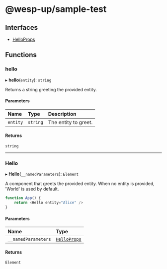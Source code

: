 # @wesp-up/sample-test

## Interfaces

- [HelloProps](interfaces/HelloProps.md)

## Functions

### hello

▸ **hello**(`entity`): `string`

Returns a string greeting the provided entity.

#### Parameters

| Name | Type | Description |
| :------ | :------ | :------ |
| `entity` | `string` | The entity to greet. |

#### Returns

`string`

___

### Hello

▸ **Hello**(`__namedParameters`): `Element`

A component that greets the provided entity. When no entity is provided, 'World' is used by default.

```typescript jsx
function App() {
    return <Hello entity="Alice" />
}
```

#### Parameters

| Name | Type |
| :------ | :------ |
| `__namedParameters` | [`HelloProps`](interfaces/HelloProps.md) |

#### Returns

`Element`
